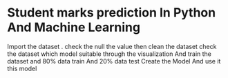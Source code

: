 # Student marks prediction In Python And Machine Learning #

Import the dataset .
check the null the value 
then clean the dataset 
check the dataset which model suitable through the visualization 
And train the dataset and 80% data train And 20% data test
Create the Model And use it this model 

